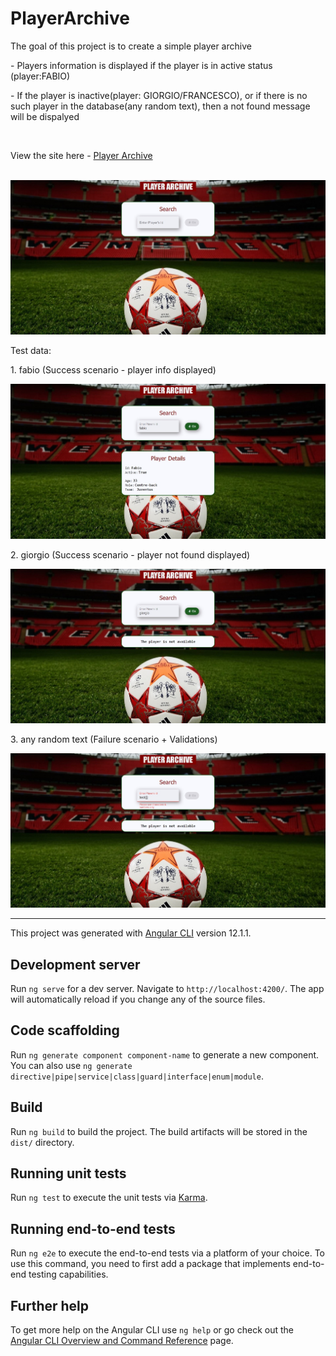 # PlayerArchive
<p>The goal	of this	project	is to create a simple player archive</p>
<p>- Players information is displayed if the player is in active status (player:FABIO) </p>
<p>- If the player is inactive(player: GIORGIO/FRANCESCO), or if there is no such player in the database(any random text), then a not found message will be dispalyed</p>
<br>
<p> View the site here - <a target="_blank" href="https://divyabharathimanimaran.github.io/web-home-task">Player Archive</a></p>
<br>
<img alt="Landing page" src="src/assets/images/landing page.jpeg"/>

<p> Test data: </p>
<p> 1. fabio (Success scenario - player info displayed)</p>
<img alt="Fabio serach result" src="src/assets/images/fabio.jpeg"/>
<p> 2. giorgio (Success scenario - player not found displayed)</p>
<img alt="Giorgio search result" src="src/assets/images/giorgio.jpeg"/>
<p> 3. any random text (Failure scenario + Validations) </p>
<img alt="Random text with validation" src="src/assets/images/test+validation.jpeg"/>

<hr>

This project was generated with [Angular CLI](https://github.com/angular/angular-cli) version 12.1.1.

## Development server

Run `ng serve` for a dev server. Navigate to `http://localhost:4200/`. The app will automatically reload if you change any of the source files.

## Code scaffolding

Run `ng generate component component-name` to generate a new component. You can also use `ng generate directive|pipe|service|class|guard|interface|enum|module`.

## Build

Run `ng build` to build the project. The build artifacts will be stored in the `dist/` directory.

## Running unit tests

Run `ng test` to execute the unit tests via [Karma](https://karma-runner.github.io).

## Running end-to-end tests

Run `ng e2e` to execute the end-to-end tests via a platform of your choice. To use this command, you need to first add a package that implements end-to-end testing capabilities.

## Further help

To get more help on the Angular CLI use `ng help` or go check out the [Angular CLI Overview and Command Reference](https://angular.io/cli) page.
